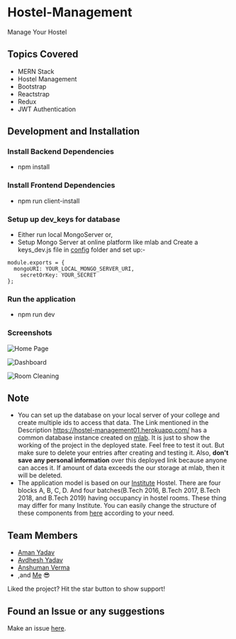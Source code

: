 # Hostel-Management
Manage Your Hostel 

## Topics Covered
- MERN Stack
- Hostel Management
- Bootstrap
- Reactstrap
- Redux
- JWT Authentication

## Development and Installation

### Install Backend Dependencies
- npm install

### Install Frontend Dependencies
- npm run client-install

### Setup up dev_keys for database
- Either run local MongoServer or,
- Setup Mongo Server at online platform like mlab and Create a keys_dev.js file in [config](https://github.com/starkblaze01/Hostel-Management/tree/master/config) folder and set up:-
``` 
module.exports = {
  mongoURI: YOUR_LOCAL_MONGO_SERVER_URI,
	secretOrKey: YOUR_SECRET
}; 
```
### Run the application
- npm run dev

### Screenshots

![Home Page](https://github.com/starkblaze01/Hostel-Management/blob/Docs/home.png)

![Dashboard](https://github.com/starkblaze01/Hostel-Management/blob/Docs/dashboard.png)

![Room Cleaning](https://github.com/starkblaze01/Hostel-Management/blob/Docs/room%20cleaning.png)

## Note
- You can set up the database on your local server of your college and create multiple ids to access that data. The Link mentioned in the Description https://hostel-management01.herokuapp.com/ has a common database instance created on [mlab](https://mlab.com/). It is just to show the working of the project in the deployed state. Feel free to test it out. But make sure to delete your entries after creating and testing it. Also, **don't save any personal information** over this deployed link because anyone can acces it. If amount of data exceeds the our storage at mlab, then it will be deleted.
- The application model is based on our [Institute](iiitvadodara.ac.in) Hostel. There are four blocks A, B, C, D. And four batches(B.Tech 2016, B.Tech 2017, B.Tech 2018, and B.Tech 2019) having occupancy in hostel rooms. These thing may differ for many Institute. You can easily change the structure of these components from [here](https://github.com/starkblaze01/Hostel-Management/tree/master/client/src/components/pages) according to your need.

## Team Members
- [Aman Yadav](https://github.com/amany9000)
- [Avdhesh Yadav](https://github.com/avi-spc)
- [Anshuman Verma](https://github.com/anshumanv)
- ,and [Me](https://github.com/starkblaze01/) 😎


Liked the project? Hit the star button to show support!

## Found an Issue or any suggestions
Make an issue [here](https://github.com/starkblaze01/Hostel-Management/issues/new).
